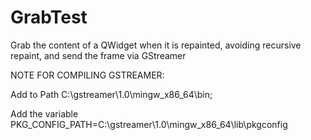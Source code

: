 # GrabTest

Grab the content of a QWidget when it is repainted, avoiding recursive repaint, and send the frame via GStreamer

NOTE FOR COMPILING GSTREAMER:

Add to Path C:\gstreamer\1.0\mingw_x86_64\bin;

Add the variable PKG_CONFIG_PATH=C:\gstreamer\1.0\mingw_x86_64\lib\pkgconfig
